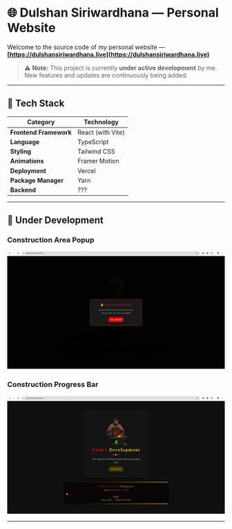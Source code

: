 # 🌐 Dulshan Siriwardhana — Personal Website

Welcome to the source code of my personal website —  
**[https://dulshansiriwardhana.live](https://dulshansiriwardhana.live)**  

> ⚠️ **Note:** This project is currently **under active development** by me. New features and updates are continuously being added.

---

## 🧠 Tech Stack

| Category | Technology |
|-----------|-------------|
| **Frontend Framework** | React (with Vite) |
| **Language** | TypeScript |
| **Styling** | Tailwind CSS |
| **Animations** | Framer Motion |
| **Deployment** | Vercel |
| **Package Manager** | Yarn |
| **Backend** | ??? |

---

## 🚧 Under Development

### Construction Area Popup
![Construction Popup](./readme/images/1.png)

### Construction Progress Bar
![Progress Bar](./readme/images/2.png)

---
